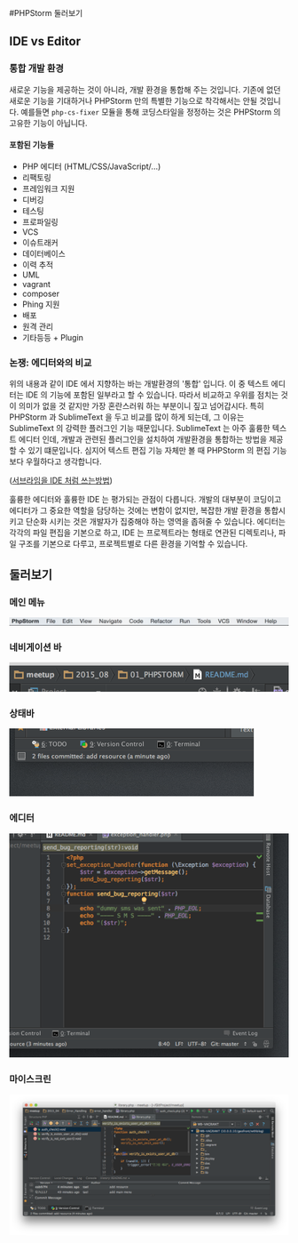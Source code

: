 #PHPStorm 둘러보기

## IDE vs Editor
### 통합 개발 환경
 새로운 기능을 제공하는 것이 아니라, 개발 환경을 통합해 주는 것입니다. 기존에 없던 새로운 기능을 기대하거나 PHPStorm 만의 특별한 기능으로 착각해서는 안될 것입니다. 예를들면 `php-cs-fixer` 모듈을 통해 코딩스타일을 정정하는 것은 PHPStorm 의 고유한 기능이 아닙니다.
 
#### 포함된 기능들
- PHP 에디터 (HTML/CSS/JavaScript/...)
- 리팩토링
- 프레임워크 지원
- 디버깅
- 테스팅
- 프로파일링
- VCS
- 이슈트래커
- 데이터베이스
- 이력 추적
- UML
- vagrant
- composer
- Phing 지원
- 배포
- 원격 관리
- 기타등등 + Plugin

### 논쟁: 에디터와의 비교
 위의 내용과 같이 IDE 에서 지향하는 바는 개발환경의 '통합' 입니다.
이 중 텍스트 에디터는 IDE 의 기능에 포함된 일부라고 할 수 있습니다. 따라서 비교하고 우위를 점치는 것이 의미가 없을 것 같지만 가장 혼란스러워 하는 부분이니 짚고 넘어갑시다. 특히 PHPStorm 과 SublimeText 을 두고 비교를 많이 하게 되는데, 그 이유는 SublimeText 의 강력한 플러그인 기능 때문입니다. SublimeText 는 아주 훌륭한 텍스트 에디터 인데, 개발과 관련된 플러그인을 설치하여 개발환경을 통합하는 방법을 제공할 수 있기 떄문입니다. 심지어 텍스트 편집 기능 자체만 볼 때 PHPStorm 의 편집 기능보다 우월하다고 생각합니다.

([서브라임을 IDE 처럼 쓰는방법](http://www.websightdesigns.com/posts/view/how-to-set-up-sublime-text-as-an-ide))

훌륭한 에디터와 훌륭한 IDE 는 평가되는 관점이 다릅니다. 개발의 대부분이 코딩이고 에디터가 그 중요한 역할을 담당하는 것에는 변함이 없지만, 복잡한 개발 환경을 통합시키고 단순화 시키는 것은 개발자가 집중해야 하는 영역을 좁혀줄 수 있습니다.
에디터는 각각의 파일 편집을 기본으로 하고, IDE 는 프로젝트라는 형태로 연관된 디렉토리나, 파일 구조를 기본으로 다루고, 프로젝트별로 다른 환경을 기억할 수 있습니다.

## 둘러보기

### 메인 메뉴
![main-menu](resource/main-menu.png)

### 네비게이션 바
![navigation](resource/navigation.png)

### 상태바
![status](resource/status.png)

### 에디터
![editor](resource/editor.png)

### 마이스크린
![my-screen](resource/my-screen.png)



